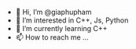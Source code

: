 - 👋 Hi, I’m @giaphupham
- 👀 I’m interested in C++, Js, Python
- 🌱 I’m currently learning C++
- 📫 How to reach me ...

<!---
giaphupham/giaphupham is a ✨ special ✨ repository because its `README.md` (this file) appears on your GitHub profile.
You can click the Preview link to take a look at your changes.
--->
